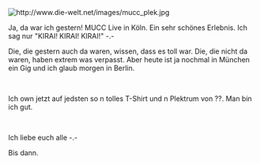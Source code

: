 <html><body><img src="http://www.die-welt.net/images/mucc_plek.jpg" alt="http://www.die-welt.net/images/mucc_plek.jpg"><br>

Ja, da war ich gestern! MUCC Live in Köln. Ein sehr schönes Erlebnis. Ich sag nur "KIRAI! KIRAI! KIRAI!" -.-<br>

Die, die gestern auch da waren, wissen, dass es toll war. Die, die nicht da waren, haben extrem was verpasst. Aber heute ist ja nochmal in München ein Gig und ich glaub morgen in Berlin.<br>

<br>

Ich own jetzt auf jedsten so n tolles T-Shirt und n Plektrum von ??. Man bin ich gut.<br>

<br>

Ich liebe euch alle -.-<br>

Bis dann.</body></html>